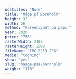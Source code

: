 ```yaml
---
udstilles: "None"
title: "Måge på Bornholm"
height: 32
width: 26
method: "Farveblyant på papir"
year: 2020
price: "750"
rasterWidth: 2103
rasterHeight: 2588
fileName: "IMG_2213.JPG"
medie: "tegning"
show: "yes"
slug: "maage-paa-bornholm"
weight: "170"
---
```


